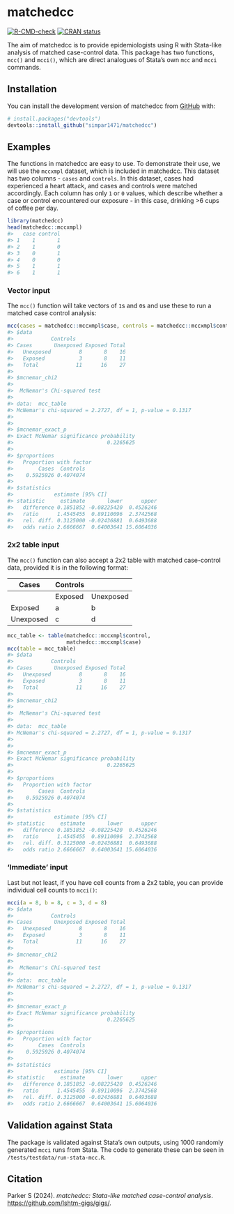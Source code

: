 
<!-- README.md is generated from README.Rmd. Please edit that file -->

# matchedcc

<!-- badges: start -->

[![R-CMD-check](https://github.com/simpar1471/matchedcc/actions/workflows/R-CMD-check.yaml/badge.svg)](https://github.com/simpar1471/matchedcc/actions/workflows/R-CMD-check.yaml)
[![CRAN
status](https://www.r-pkg.org/badges/version/matchedcc)](https://CRAN.R-project.org/package=matchedcc)
<!-- badges: end -->

The aim of matchedcc is to provide epidemiologists using R with
Stata-like analysis of matched case-control data. This package has two
functions, `mcc()` and `mcci()`, which are direct analogues of Stata’s
own `mcc` and `mcci` commands.

## Installation

You can install the development version of matchedcc from
[GitHub](https://github.com/) with:

``` r
# install.packages("devtools")
devtools::install_github("simpar1471/matchedcc")
```

## Examples

The functions in matchedcc are easy to use. To demonstrate their use, we
will use the `mccxmpl` dataset, which is included in matchedcc. This
dataset has two columns - `cases` and `controls`. In this dataset, cases
had experienced a heart attack, and cases and controls were matched
accordingly. Each column has only `1` or `0` values, which describe
whether a case or control encountered our exposure - in this case,
drinking \>6 cups of coffee per day.

``` r
library(matchedcc)
head(matchedcc::mccxmpl)
#>   case control
#> 1    1       1
#> 2    1       0
#> 3    0       1
#> 4    0       0
#> 5    1       1
#> 6    1       1
```

### Vector input

The `mcc()` function will take vectors of `1`s and `0`s and use these to
run a matched case control analysis:

``` r
mcc(cases = matchedcc::mccxmpl$case, controls = matchedcc::mccxmpl$control)
#> $data
#>            Controls
#> Cases       Unexposed Exposed Total
#>   Unexposed         8       8    16
#>   Exposed           3       8    11
#>   Total            11      16    27
#> 
#> $mcnemar_chi2
#> 
#>  McNemar's Chi-squared test
#> 
#> data:  mcc_table
#> McNemar's chi-squared = 2.2727, df = 1, p-value = 0.1317
#> 
#> 
#> $mcnemar_exact_p
#> Exact McNemar significance probability 
#>                              0.2265625 
#> 
#> $proportions
#>   Proportion with factor
#>        Cases  Controls
#>    0.5925926 0.4074074
#> 
#> $statistics
#>             estimate [95% CI]
#> statistic     estimate       lower      upper
#>   difference 0.1851852 -0.08225420  0.4526246
#>   ratio      1.4545455  0.89110096  2.3742568
#>   rel. diff. 0.3125000 -0.02436881  0.6493688
#>   odds ratio 2.6666667  0.64003641 15.6064036
```

### 2x2 table input

The `mcc()` function can also accept a 2x2 table with matched
case-control data, provided it is in the following format:

| Cases     | Controls |           |
|-----------|----------|-----------|
|           | Exposed  | Unexposed |
| Exposed   | a        | b         |
| Unexposed | c        | d         |

``` r
mcc_table <- table(matchedcc::mccxmpl$control,
                   matchedcc::mccxmpl$case)
mcc(table = mcc_table)
#> $data
#>            Controls
#> Cases       Unexposed Exposed Total
#>   Unexposed         8       8    16
#>   Exposed           3       8    11
#>   Total            11      16    27
#> 
#> $mcnemar_chi2
#> 
#>  McNemar's Chi-squared test
#> 
#> data:  mcc_table
#> McNemar's chi-squared = 2.2727, df = 1, p-value = 0.1317
#> 
#> 
#> $mcnemar_exact_p
#> Exact McNemar significance probability 
#>                              0.2265625 
#> 
#> $proportions
#>   Proportion with factor
#>        Cases  Controls
#>    0.5925926 0.4074074
#> 
#> $statistics
#>             estimate [95% CI]
#> statistic     estimate       lower      upper
#>   difference 0.1851852 -0.08225420  0.4526246
#>   ratio      1.4545455  0.89110096  2.3742568
#>   rel. diff. 0.3125000 -0.02436881  0.6493688
#>   odds ratio 2.6666667  0.64003641 15.6064036
```

### ‘Immediate’ input

Last but not least, if you have cell counts from a 2x2 table, you can
provide individual cell counts to `mcci()`:

``` r
mcci(a = 8, b = 8, c = 3, d = 8)
#> $data
#>            Controls
#> Cases       Unexposed Exposed Total
#>   Unexposed         8       8    16
#>   Exposed           3       8    11
#>   Total            11      16    27
#> 
#> $mcnemar_chi2
#> 
#>  McNemar's Chi-squared test
#> 
#> data:  mcc_table
#> McNemar's chi-squared = 2.2727, df = 1, p-value = 0.1317
#> 
#> 
#> $mcnemar_exact_p
#> Exact McNemar significance probability 
#>                              0.2265625 
#> 
#> $proportions
#>   Proportion with factor
#>        Cases  Controls
#>    0.5925926 0.4074074
#> 
#> $statistics
#>             estimate [95% CI]
#> statistic     estimate       lower      upper
#>   difference 0.1851852 -0.08225420  0.4526246
#>   ratio      1.4545455  0.89110096  2.3742568
#>   rel. diff. 0.3125000 -0.02436881  0.6493688
#>   odds ratio 2.6666667  0.64003641 15.6064036
```

## Validation against Stata

The package is validated against Stata’s own outputs, using 1000
randomly generated `mcci` runs from Stata. The code to generate these
can be seen in `/tests/testdata/run-stata-mcc.R`.

## Citation

Parker S (2024). *matchedcc: Stata-like matched case-control analysis*.
<https://github.com/lshtm-gigs/gigs/>.

